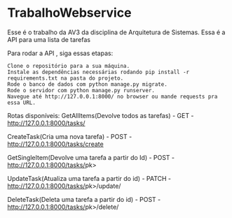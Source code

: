 # TrabalhoWebservice
Esse é o trabalho da AV3 da disciplina de Arquitetura de Sistemas. Essa é a API para uma lista de tarefas

Para rodar a API , siga essas etapas:

    Clone o repositório para a sua máquina.
    Instale as dependências necessárias rodando pip install -r requirements.txt na pasta do projeto.
    Rode o banco de dados com python manage.py migrate.
    Rode o servidor com python manage.py runserver.
    Navegue até http://127.0.0.1:8000/ no browser ou mande requests pra essa URL.

Rotas disponíveis:
  GetAllItems(Devolve todos as tarefas) - GET - http://127.0.0.1:8000/tasks/
  
  CreateTask(Cria uma nova tarefa) - POST - http://127.0.0.1:8000/tasks/create
  
  GetSingleItem(Devolve uma tarefa a partir do Id) - POST - http://127.0.0.1:8000/tasks/<int>pk>
  
  UpdateTask(Atualiza uma tarefa a partir do id) - PATCH - http://127.0.0.1:8000/tasks/<int>pk>/update/
  
  DeleteTask(Deleta uma tarefa a partir do id) - POST - http://127.0.0.1:8000/tasks/<int>pk>/delete/

